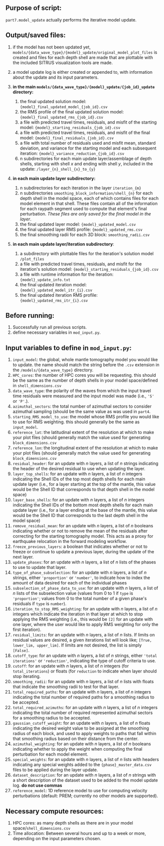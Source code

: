 ## Purpose of script:
`part7.model_update` actually performs the iterative model update.


## Output/saved files:
1. if the model has not been updated yet, `models/{data_wave_type}/{model}_update/original_model_plot_files` is created and files for each depth shell are made that are plottable with the included SITRUS visualization tools are made.
2. a model update log is either created or appended to, with information about the update and its input parameters.
3. **in the main `models/{data_wave_type}/{model}_update/{job_id}_update` directory:**
    1. the final updated solution model: `{model}_final_updated_model_{job_id}.csv`
    2. the RMS profile of the final updated solution model: `{model}_final_updated_rms_{job_id}.csv`
    3. a file with predicted travel times, residuals, and misfit of the starting model: `{model}_starting_residuals_{job_id}.csv`
    4. a file with predicted travel times, residuals, and misfit of the final model: `{model}_final_residuals_{job_id}.csv`
    5. a file with total number of residuals used and misfit mean, standard deviation, and variance for the starting model and each subsequent iteration: `{model}_variance_reduction_{job_id}.csv`
    6. n subdirectories for each main update layer/assemblage of depth shells, starting with shell _x_ and ending with shell _y_, included in the update: `/layer_{n}_shell_{x}_to_{y}`

4. **in each main update layer subdirectory:**
    1. n subdirectories for each iteration in the layer `iteration_{m}`
    2. n subdirectories `smoothing_block_information/shell_{n}` for each depth shell in the model space, each of which contains files for each model element in that shell. These files contain all of the information for each raypath segment used to compute that element's final perturbation. _These files are only saved for the final model in the layer_.
    3. the final updated layer model: `{model}_updated_model.csv`
    4. the final updated layer RMS profile: `{model}_updated_rms.csv`
    5. the final smoothing radii for each 3D block: `smoothing_radii.csv`
  
5. **in each main update layer/iteration subdirectory**:
    1. a subdirectory with plottable files for the iteration's solution model `/plot_files`
    2. a file with predicted travel times, residuals, and misfit for the iteration's solution model: `{model}_starting_residuals_{job_id}.csv`
    3. a file with runtime information for the iteration: `{model}_update_info.txt`
    4. the final updated iteration model: `{model}_updated_model_itr_{i}.csv`
    5. the final updated iteration RMS profile: `{model}_updated_rms_itr_{i}.csv`


## Before running:
1. Successfully run all previous scripts.
5. define necessary variables in `mod_input.py`.


## Input variables to define in `mod_input.py`: 
1. `input_model`: the global, whole mantle tomography model you would like to update. the name should match the string before the `.csv` extension in the `/models/{data_wave_type}` directory.
2. `HPC_cores`: the number of HPC cores you will be requesting. this should be the same as the number of depth shells in your model space/defined in `shell_dimensions.csv`
3. `data_wave_type`: the polarity of the waves from which the input travel time residuals were measured and the input model was made (i.e., `'S'` or `'P'`.).
4. `azimuthal_sectors`: the total number of azimuthal sectors to consider azimuthal sampling (should be the same value as was used in `part4`.
5. `starting_RMS_model_to_use`: the model whose RMS profile you would like to use for RMS weighting. this should generally be the same as `input_model`.
6. `reference_lat`: the latitudinal extent of the resolution at which to make your plot files (should generally match the value used for generating `block_dimensions.csv`
7. `reference_lon`: the longitudinal extent of the resolution at which to make your plot files (should generally match the value used for generating `block_dimensions.csv`
8. `residual_header`: for an update with _n_ layers, a list of _n_ strings indicating the header of the desired residual to use when updating the layer.
9. `layer_top_shells`: for an update with _n_ layers, a list of _n_ integers indicating the Shell IDs of the top most depth shells for each main update layer (i.e., for a layer starting at the top of the mantle, this value would be the Shell ID that corresponds to that depth shell in the model space)
10. `layer_base_shells`: for an update with _n_ layers, a list of _n_ integers indicating the Shell IDs of the bottom most depth shells for each main update layer (i.e., for a layer ending at the base of the mantle, this value would be the Shell ID that corresponds to the last depth shell in the model space)
11. `remove_residual_mean`: for an update with _n_ layers, a list of _n_ booleans indicating whether or not to remove the mean of the residuals after correcting for the starting tomography model. This acts as a proxy for earthquake relocation in the forward modeling workflow.
12. `freeze_previous_layers`: a boolean that indicates whether or not to freeze or continue to update a previous layer, during the update of the next layer.
13. `update_phases`: for an update with _n_ layers, a list of _n_ lists of the phases to use to update that layer.
14. `type_of_phase_subselection`: for an update with _n_ layers, a list of _n_ strings, either `'proportion'` or `'number'`, to indicate how to index the amount of data desired for each of the individual phases
15. `subselection_of_phase_data_to_use`: for an update with _n_ layers, a list of _n_ lists of the subselection value (values from 0 to 1 if `type` is `'proportion'`; values from 0 to the total number of a given phase's residuals if `type` is `number`).
16. `iteration_to_stop_RMS_weighting`: for an update with _n_ layers, a list of _n_ integers which indicate the iteration in that layer at which to stop applying the RMS weighting (i.e., this would be `[2]` for an update with one layer, where the user would like to apply RMS weighting for only the first iteration).
17. `residual_limits`: for an update with _n_ layers, a list of _n_ lists. If limits on residual values are desired, a given iterations list will look like; `[True, lower_lim, upper_lim]`. If limits are not desired, the list is simply `[False]`.
18. `cutoff_type`: for an update with _n_ layers, a list of _n_ strings, either `'total iterations'` or `'reduction'`, indicating the type of cutoff criteria to use.
19. `cutoff`: for an update with _n_ layers, a list of _n_ integers (for `total_iterations`) or floats (for `reduction` to indicate when layer should stop iterating.
20. `smoothing_radii`: for an update with _n_ layers, a list of _n_ lists with floats that indicate the smoothing radii to test for that layer.
21. `total_required_paths`: for an update with _n_ layers, a list of _n_ integers indicating the total number of required paths for a smoothing radius to be accepted.
22. `total_required_azimuths`: for an update with _n_ layers, a list of _n_ integers indicating the total number of required represented azimuthal sectors for a smoothing radius to be accepted.
23. `gaussian_cutoff_weight`: for an update with _n_ layers, a list of _n_ floats indicating the desired weight value to be assigned at the smoothing radius of each block, and used to apply weights to paths that fall within that smoothing radius based on their distance from the center.
24. `azimuthal_weighting`: for an update with _n_ layers, a list of _n_ booleans indicating whether to apply the weight when computing the final perturbation for each model element.
26. `special_weights`: for an update with _n_ layers, a list of _n_ lists with headers indicating any special weights added to the `{phase}_master_data.csv` files to be applied during the layer update.
27. `dataset_description`: for an update with _n_ layers, a list of _n_ strings with a short description of the dataset used to be added to the model update log. **do not use commas**
28. `reference_model`: 1D reference model to use for computing velocity perturbations (default: PREM; currently no other models are supported).



## Necessary compute resources:
1. HPC cores: as many depth shells as there are in your model space/`shell_dimensions.csv`
2. Time allocation: Between several hours and up to a week or more, depending on the input parameters chosen.